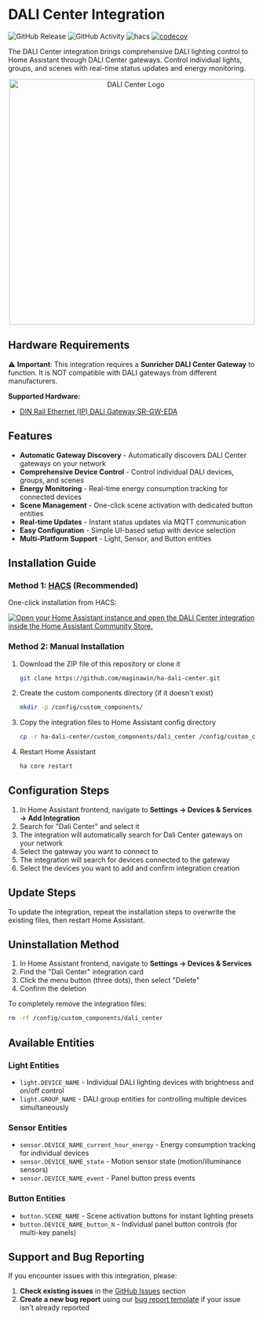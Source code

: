 # DALI Center Integration

![GitHub Release][releases-shield]
![GitHub Activity][commits-shield]
![hacs][hacsbadge]
[![codecov](https://codecov.io/gh/maginawin/ha-dali-center/branch/main/graph/badge.svg)](https://codecov.io/gh/maginawin/ha-dali-center)

[hacsbadge]: https://img.shields.io/badge/HACS-Custom-orange.svg?style=for-the-badge
[commits-shield]: https://img.shields.io/github/commit-activity/m/maginawin/ha-dali-center.svg?style=for-the-badge
[releases-shield]: https://img.shields.io/github/release/maginawin/ha-dali-center.svg?style=for-the-badge

The DALI Center integration brings comprehensive DALI lighting control to Home Assistant through DALI Center gateways. Control individual lights, groups, and scenes with real-time status updates and energy monitoring.

<p align="center">
  <img src="https://brands.home-assistant.io/dali_center/logo@2x.png" alt="DALI Center Logo" width="500">
</p>

## Hardware Requirements

⚠️ **Important**: This integration requires a **Sunricher DALI Center Gateway** to function. It is NOT compatible with DALI gateways from different manufacturers.

**Supported Hardware:**

- [DIN Rail Ethernet (IP) DALI Gateway SR-GW-EDA](https://www.sunricher.com/din-rail-ethernet-dali-gateway-sr-gw-eda.html)

## Features

- **Automatic Gateway Discovery** - Automatically discovers DALI Center gateways on your network
- **Comprehensive Device Control** - Control individual DALI devices, groups, and scenes
- **Energy Monitoring** - Real-time energy consumption tracking for connected devices
- **Scene Management** - One-click scene activation with dedicated button entities
- **Real-time Updates** - Instant status updates via MQTT communication
- **Easy Configuration** - Simple UI-based setup with device selection
- **Multi-Platform Support** - Light, Sensor, and Button entities

## Installation Guide

### Method 1: [HACS](https://hacs.xyz/) (Recommended)

One-click installation from HACS:

[![Open your Home Assistant instance and open the DALI Center integration inside the Home Assistant Community Store.](https://my.home-assistant.io/badges/hacs_repository.svg)](https://my.home-assistant.io/redirect/hacs_repository/?owner=maginawin&repository=ha-dali-center&category=integration)

### Method 2: Manual Installation

1. Download the ZIP file of this repository or clone it

   ```bash
   git clone https://github.com/maginawin/ha-dali-center.git
   ```

2. Create the custom components directory (if it doesn't exist)

   ```bash
   mkdir -p /config/custom_components/
   ```

3. Copy the integration files to Home Assistant config directory

   ```bash
   cp -r ha-dali-center/custom_components/dali_center /config/custom_components/
   ```

4. Restart Home Assistant

   ```bash
   ha core restart
   ```

## Configuration Steps

1. In Home Assistant frontend, navigate to **Settings → Devices & Services → Add Integration**
2. Search for "Dali Center" and select it
3. The integration will automatically search for Dali Center gateways on your network
4. Select the gateway you want to connect to
5. The integration will search for devices connected to the gateway
6. Select the devices you want to add and confirm integration creation

## Update Steps

To update the integration, repeat the installation steps to overwrite the existing files, then restart Home Assistant.

## Uninstallation Method

1. In Home Assistant frontend, navigate to **Settings → Devices & Services**
2. Find the "Dali Center" integration card
3. Click the menu button (three dots), then select "Delete"
4. Confirm the deletion

To completely remove the integration files:

```bash
rm -rf /config/custom_components/dali_center
```

## Available Entities

### Light Entities

- `light.DEVICE_NAME` - Individual DALI lighting devices with brightness and on/off control
- `light.GROUP_NAME` - DALI group entities for controlling multiple devices simultaneously

### Sensor Entities

- `sensor.DEVICE_NAME_current_hour_energy` - Energy consumption tracking for individual devices
- `sensor.DEVICE_NAME_state` - Motion sensor state (motion/illuminance sensors)
- `sensor.DEVICE_NAME_event` - Panel button press events

### Button Entities

- `button.SCENE_NAME` - Scene activation buttons for instant lighting presets
- `button.DEVICE_NAME_button_N` - Individual panel button controls (for multi-key panels)

## Support and Bug Reporting

If you encounter issues with this integration, please:

1. **Check existing issues** in the [GitHub Issues](https://github.com/maginawin/ha-dali-center/issues) section
2. **Create a new bug report** using our [bug report template](https://github.com/maginawin/ha-dali-center/issues/new?assignees=&labels=bug&template=bug_report.yml&title=%5BBug%5D%3A+) if your issue isn't already reported
